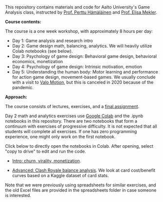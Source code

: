 This repository contains materials and code for Aalto University's Game Analysis class, instructed by [Prof. Perttu Hämäläinen](http://perttu.info) and [Prof. Elisa Mekler]().

**Course contents:**

The course is a one week workshop, with approximately 8 hours per day:

* Day 1: Game analysis and research intro
* Day 2: Game design math, balancing, analytics. We will heavily utilize Colab notebooks (see below).
* Day 3: Psychology of game design: Behavioral game design, behavioral economics, monetization
* Day 4: Psychology of game design: Intrinsic motivation, emotion
* Day 5: Understanding the human body: Motor learning and performance for action game design, movement-based games. We usually conclude with a visit to [Valo Motion](https://valomotion.com), but this is canceled in 2020 because of the pandemic.   

**Approach:**

The course consists of lectures, exercises, and a [final assignment](FinalAssignment.md).  

Day 2 math and analytics exercises use [Google Colab](https://colab.research.google.com) and the .ipynb notebooks in this repository. There are two notebooks that form a continuum with exercises of progressive difficulty. It is not expected that all students will complete all exercises. If one has zero programming experience, one might only work on the first notebook.

Click below to directly open the notebooks in Colab. After opening, select "copy to drive" to edit and run the code.

* [Intro: churn, virality, monetization](https://colab.research.google.com/github/PerttuHamalainen/GameAnalysis/blob/master/RetentionAndVirality.ipynb).

* [Advanced: Clash Royale balance analysis](https://colab.research.google.com/github/PerttuHamalainen/GameAnalysis/blob/master/ClashRoyaleBalance.ipynb). We look at card cost/benefit curves based on a Kaggle dataset of card stats.

Note that we were previously using spreadsheets for similar exercises, and the old Excel files are provided in the spreadsheets folder in case someone is interested.  

